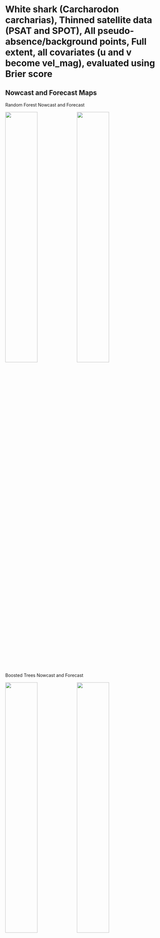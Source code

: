 White shark (Carcharodon carcharias), Thinned satellite data (PSAT and
SPOT), All pseudo-absence/background points, Full extent, all covariates
(u and v become vel_mag), evaluated using Brier score
================

## Nowcast and Forecast Maps

Random Forest Nowcast and Forecast

<img src="../tidy_reports/versions/c11/000340/c11.000340.01_12_rf_compiled_casts.png" width="45%" /><img src="../tidy_reports/versions/c11/000344/c11.000344.01_12_rf_compiled_casts.png" width="45%" />

Boosted Trees Nowcast and Forecast

<img src="../tidy_reports/versions/c11/000340/c11.000340.01_12_bt_compiled_casts.png" width="45%" /><img src="../tidy_reports/versions/c11/000344/c11.000344.01_12_bt_compiled_casts.png" width="45%" />

Maxnet Trees Nowcast and Forecast

<img src="../tidy_reports/versions/c11/000340/c11.000340.01_12_maxent_compiled_casts.png" width="45%" /><img src="../tidy_reports/versions/c11/000344/c11.000344.01_12_maxent_compiled_casts.png" width="45%" />

GAM Nowcast and Forecast

<img src="../tidy_reports/versions/c11/000340/c11.000340.01_12_gam_compiled_casts.png" width="45%" /><img src="../tidy_reports/versions/c11/000344/c11.000344.01_12_gam_compiled_casts.png" width="45%" />

GLM Nowcast and Forecast

<img src="../tidy_reports/versions/c11/000340/c11.000340.01_12_glm_compiled_casts.png" width="45%" /><img src="../tidy_reports/versions/c11/000344/c11.000344.01_12_glm_compiled_casts.png" width="45%" />

## Metrics

| model_type |  accuracy | boyce_cont |   roc_auc |   tss_max | brier_class |
|:-----------|----------:|-----------:|----------:|----------:|------------:|
| rf         | 0.9472843 |  0.9678942 | 0.9965461 | 0.9601832 |          NA |
| bt         | 0.7923323 |  0.9735590 | 0.7996384 | 0.4500564 |          NA |
| maxnet     | 0.6557508 |  0.9381301 | 0.7894013 | 0.4585977 |          NA |
| gam        |        NA |         NA |        NA |        NA |   0.1440446 |
| glm        |        NA |         NA |        NA |        NA |   0.1584144 |

Metrics by model type

## Variable Importance

![](/mnt/ecocast/projects/koliveira/subprojects/carcharodon/workflows/tidy_md/versions/m11/00034/m11.00034_tidy_compiled_files/figure-gfm/variable%20importance-1.png)<!-- -->
